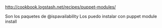 http://cookbook.logstash.net/recipes/puppet-modules/

Son los paquetes de @ispavailability
Los puedo instalar con puppet module install
